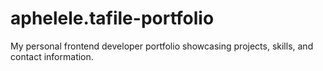 # aphelele.tafile-portfolio
My personal frontend developer portfolio showcasing projects, skills, and contact information.
